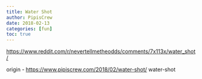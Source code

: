 ```yaml
---
title: Water Shot
author: PipisCrew
date: 2018-02-13
categories: [fun]
toc: true
---
```


https://www.reddit.com/r/nevertellmetheodds/comments/7x113x/water_shot/

origin - https://www.pipiscrew.com/2018/02/water-shot/ water-shot